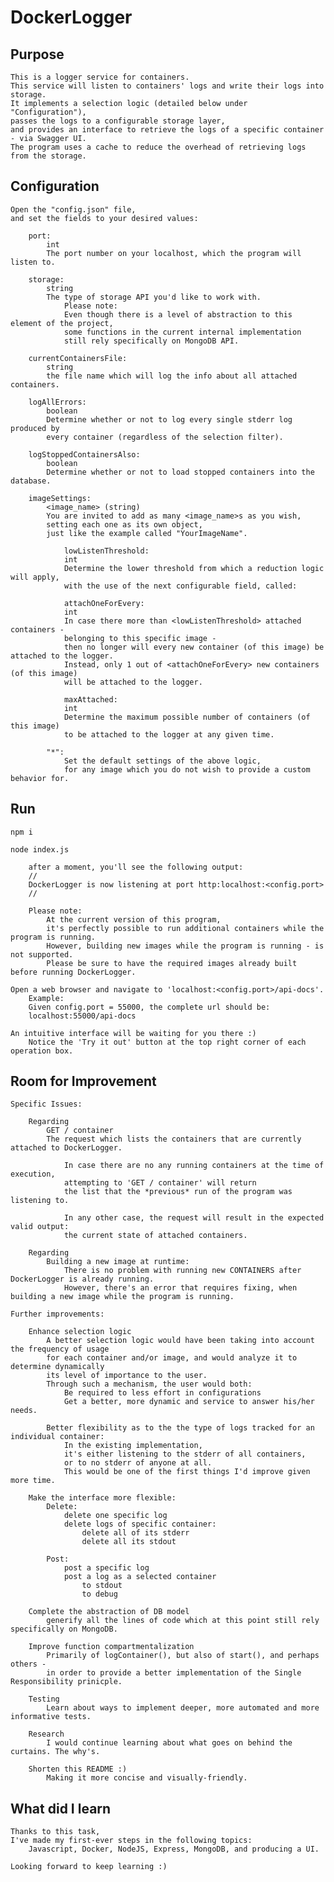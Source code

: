 # DockerLogger

## Purpose
    This is a logger service for containers.
    This service will listen to containers' logs and write their logs into storage.
    It implements a selection logic (detailed below under "Configuration"),
    passes the logs to a configurable storage layer,
    and provides an interface to retrieve the logs of a specific container - via Swagger UI.  
    The program uses a cache to reduce the overhead of retrieving logs from the storage.

## Configuration
    Open the "config.json" file,
    and set the fields to your desired values:

        port: 
            int
            The port number on your localhost, which the program will listen to.

        storage: 
            string
            The type of storage API you'd like to work with. 
                Please note: 
                Even though there is a level of abstraction to this element of the project,
                some functions in the current internal implementation
                still rely specifically on MongoDB API.

        currentContainersFile: 
            string
            the file name which will log the info about all attached containers.

        logAllErrors: 
            boolean
            Determine whether or not to log every single stderr log produced by
            every container (regardless of the selection filter).

        logStoppedContainersAlso:
            boolean
            Determine whether or not to load stopped containers into the database.

        imageSettings:
            <image_name> (string)
            You are invited to add as many <image_name>s as you wish,
            setting each one as its own object,
            just like the example called "YourImageName".
                
                lowListenThreshold: 
                int
                Determine the lower threshold from which a reduction logic will apply,
                with the use of the next configurable field, called:

                attachOneForEvery:
                int
                In case there more than <lowListenThreshold> attached containers -
                belonging to this specific image - 
                then no longer will every new container (of this image) be attached to the logger.
                Instead, only 1 out of <attachOneForEvery> new containers (of this image)
                will be attached to the logger.

                maxAttached:
                int
                Determine the maximum possible number of containers (of this image)
                to be attached to the logger at any given time.

            "*":
                Set the default settings of the above logic,
                for any image which you do not wish to provide a custom behavior for.

## Run    
```npm i```
    
```node index.js```

        after a moment, you'll see the following output: 
        // 
        DockerLogger is now listening at port http:localhost:<config.port>
        // 
        
        Please note:
            At the current version of this program,
            it's perfectly possible to run additional containers while the program is running.
            However, building new images while the program is running - is not supported.
            Please be sure to have the required images already built before running DockerLogger.

    Open a web browser and navigate to 'localhost:<config.port>/api-docs'.
        Example:
        Given config.port = 55000, the complete url should be:
        localhost:55000/api-docs
    
    An intuitive interface will be waiting for you there :)
        Notice the 'Try it out' button at the top right corner of each operation box.

## Room for Improvement

    Specific Issues:

        Regarding
            GET / container
            The request which lists the containers that are currently attached to DockerLogger.

                In case there are no any running containers at the time of execution,
                attempting to 'GET / container' will return
                the list that the *previous* run of the program was listening to.
                
                In any other case, the request will result in the expected valid output:
                the current state of attached containers.

        Regarding
            Building a new image at runtime:
                There is no problem with running new CONTAINERS after DockerLogger is already running.
                However, there's an error that requires fixing, when building a new image while the program is running.
    
    Further improvements:

        Enhance selection logic
            A better selection logic would have been taking into account the frequency of usage
            for each container and/or image, and would analyze it to determine dynamically
            its level of importance to the user.
            Through such a mechanism, the user would both:
                Be required to less effort in configurations
                Get a better, more dynamic and service to answer his/her needs.

            Better flexibility as to the the type of logs tracked for an individual container:
                In the existing implementation, 
                it's either listening to the stderr of all containers,
                or to no stderr of anyone at all.
                This would be one of the first things I'd improve given more time.

        Make the interface more flexible:
            Delete:
                delete one specific log
                delete logs of specific container:
                    delete all of its stderr 
                    delete all its stdout

            Post:
                post a specific log
                post a log as a selected container
                    to stdout
                    to debug

        Complete the abstraction of DB model
            generify all the lines of code which at this point still rely specifically on MongoDB.

        Improve function compartmentalization
            Primarily of logContainer(), but also of start(), and perhaps others - 
            in order to provide a better implementation of the Single Responsibility prinicple.
            
        Testing
            Learn about ways to implement deeper, more automated and more informative tests.
            
        Research
            I would continue learning about what goes on behind the curtains. The why's.
        
        Shorten this README :)
            Making it more concise and visually-friendly.

## What did I learn

    Thanks to this task,
    I've made my first-ever steps in the following topics:
        Javascript, Docker, NodeJS, Express, MongoDB, and producing a UI.
        
    Looking forward to keep learning :)
